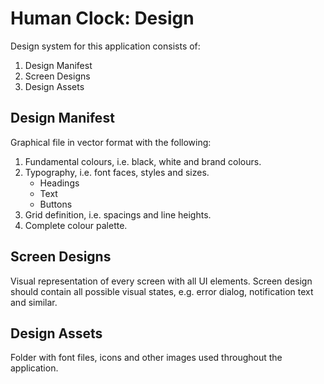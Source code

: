 # Human Clock: Design

Design system for this application consists of:

1. Design Manifest
2. Screen Designs
3. Design Assets


## Design Manifest

Graphical file in vector format with the following:

1. Fundamental colours, i.e. black, white and brand colours.
2. Typography, i.e. font faces, styles and sizes.
    * Headings
    * Text
    * Buttons
3. Grid definition, i.e. spacings and line heights.
4. Complete colour palette.


## Screen Designs

Visual representation of every screen with all UI elements. Screen design should contain all possible visual states, e.g. error dialog, notification text and similar.


## Design Assets

Folder with font files, icons and other images used throughout the application.